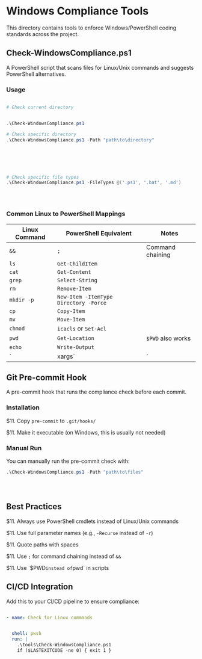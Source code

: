 ﻿# Windows Compliance Tools

This directory contains tools to enforce Windows/PowerShell coding standards across the project.

## Check-WindowsCompliance.ps1

A PowerShell script that scans files for Linux/Unix commands and suggests PowerShell alternatives.

### Usage

```powershell

# Check current directory


.\Check-WindowsCompliance.ps1

# Check specific directory
.\Check-WindowsCompliance.ps1 -Path "path\to\directory"






# Check specific file types
.\Check-WindowsCompliance.ps1 -FileTypes @('.ps1', '.bat', '.md')





```

### Common Linux to PowerShell Mappings

| Linux Command | PowerShell Equivalent | Notes |
|--------------|----------------------|-------|
| `&&` | `;` | Command chaining |
| `ls` | `Get-ChildItem` | |
| `cat` | `Get-Content` | |
| `grep` | `Select-String` | |
| `rm` | `Remove-Item` | |
| `mkdir -p` | `New-Item -ItemType Directory -Force` | |
| `cp` | `Copy-Item` | |
| `mv` | `Move-Item` | |
| `chmod` | `icacls` or `Set-Acl` | |
| `pwd` | `Get-Location` | `$PWD` also works |
| `echo` | `Write-Output` | |
| `| xargs` | `| ForEach-Object` | |

## Git Pre-commit Hook

A pre-commit hook that runs the compliance check before each commit.

### Installation

$11. Copy `pre-commit` to `.git/hooks/`

$11. Make it executable (on Windows, this is usually not needed)



### Manual Run

You can manually run the pre-commit check with:

```powershell
.\Check-WindowsCompliance.ps1 -Path "path\to\files"





```

## Best Practices

$11. Always use PowerShell cmdlets instead of Linux/Unix commands

$11. Use full parameter names (e.g., `-Recurse` instead of `-r`)


$11. Quote paths with spaces

$11. Use `;` for command chaining instead of `&&`


$11. Use `$PWD` instead of `pwd` in scripts

## CI/CD Integration

Add this to your CI/CD pipeline to ensure compliance:

```yaml

- name: Check for Linux commands


  shell: pwsh
  run: |
    .\tools\Check-WindowsCompliance.ps1
    if ($LASTEXITCODE -ne 0) { exit 1 }

```


